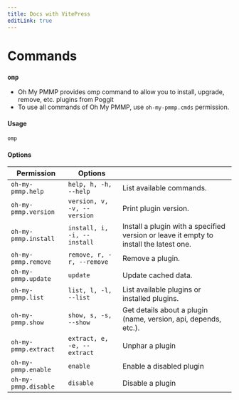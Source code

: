 ```yaml
---
title: Docs with VitePress
editLink: true
---
```


# Commands

### `omp`

- Oh My PMMP provides omp command to allow you to install, upgrade, remove, etc. plugins from Poggit  
- To use all commands of Oh My PMMP, use `oh-my-pmmp.cmds` permission.

#### Usage

```bash
omp
```

#### Options

| Permission | Options |  |
|---|---|---|
| `oh-my-pmmp.help` | `help, h, -h, --help` | List available commands. |
| `oh-my-pmmp.version` | `version, v, -v, --version` | Print plugin version. |
| `oh-my-pmmp.install` | `install, i, -i, --install` | Install a plugin with a specified version or leave it empty to install the latest one. |
| `oh-my-pmmp.remove` | `remove, r, -r, --remove` | Remove a plugin. |
| `oh-my-pmmp.update` | `update` | Update cached data. |
| `oh-my-pmmp.list` | `list, l, -l, --list` | List available plugins or installed plugins. |
| `oh-my-pmmp.show` | `show, s, -s, --show` | Get details about a plugin (name, version, api, depends, etc.). |
| `oh-my-pmmp.extract` | `extract, e, -e, --extract` | Unphar a plugin |
| `oh-my-pmmp.enable` | `enable` | Enable a disabled plugin |
| `oh-my-pmmp.disable` | `disable` | Disable a plugin |